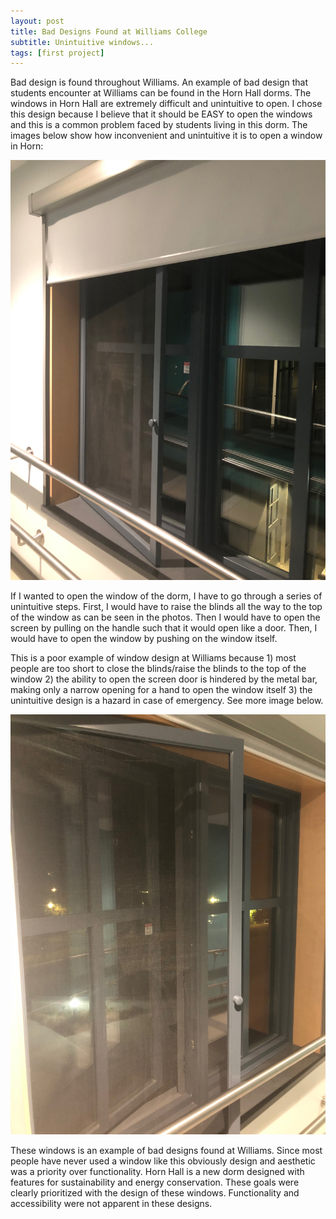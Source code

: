 ```yaml
---
layout: post
title: Bad Designs Found at Williams College
subtitle: Unintuitive windows...
tags: [first project]
---
```


Bad design is found throughout Williams. An example of bad design that students encounter at Williams can be found in the Horn Hall dorms. The windows in Horn Hall are extremely difficult and unintuitive to open. I chose this design because I believe that it should be EASY to open the windows and this is a common problem faced by students living in this dorm. The images below show how inconvenient and unintuitive it is to open a window in Horn:

![Window](/img/IMG_3036.jpeg)

If I wanted to open the window of the dorm, I have to go through a series of unintuitive steps. First, I would have to raise the blinds all the way to the top of the window as can be seen in the photos. Then I would have to open the screen by pulling on the handle such that it would open like a door. Then, I would have to open the window by pushing on the window itself.

This is a poor example of window design at Williams because 1) most people are too short to close the blinds/raise the blinds to the top of the window 2) the ability to open the screen door is hindered by the metal bar, making only a narrow opening for a hand to open the window itself 3) the unintuitive design is a hazard in case of emergency. See more image below.

![Window](/img/IMG_3038.jpeg)

These windows is an example of bad designs found at Williams. Since most people have never used a window like this obviously design and aesthetic was a priority over functionality. Horn Hall is a new dorm designed with features for sustainability and energy conservation. These goals were clearly prioritized with the design of these windows. Functionality and accessibility were not apparent in these designs. 
